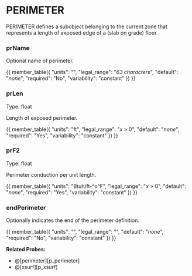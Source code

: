 # PERIMETER

PERIMETER defines a subobject belonging to the current zone that represents a length of exposed edge of a (slab on grade) floor.

### prName

Optional name of perimeter.

{{
  member_table({
    "units": "",
    "legal_range": "*63 characters*", 
    "default": "*none*",
    "required": "No",
    "variability": "constant" 
  })
}}

### prLen

Type: float

Length of exposed perimeter.

{{
  member_table({
    "units": "ft",
    "legal_range": "*x* $>$ 0", 
    "default": "*none*",
    "required": "Yes",
    "variability": "constant" 
  })
}}

### prF2

Type: float

Perimeter conduction per unit length.

{{
  member_table({
    "units": "Btuh/ft-^o^F",
    "legal_range": "*x* $>$ 0", 
    "default": "*none*",
    "required": "Yes",
    "variability": "constant" 
  })
}}

### endPerimeter

Optionally indicates the end of the perimeter definition.

{{
  member_table({
    "units": "",
    "legal_range": "", 
    "default": "*none*",
    "required": "No",
    "variability": "constant" 
  })
}}

**Related Probes:**

- @[perimeter][p_perimeter]
- @[xsurf][p_xsurf]
